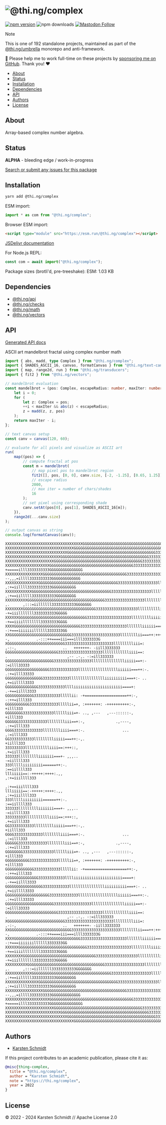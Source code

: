 <!-- This file is generated - DO NOT EDIT! -->
<!-- Please see: https://github.com/thi-ng/umbrella/blob/develop/CONTRIBUTING.md#changes-to-readme-files -->
# ![@thi.ng/complex](https://media.thi.ng/umbrella/banners-20230807/thing-complex.svg?b068217d)

[![npm version](https://img.shields.io/npm/v/@thi.ng/complex.svg)](https://www.npmjs.com/package/@thi.ng/complex)
![npm downloads](https://img.shields.io/npm/dm/@thi.ng/complex.svg)
[![Mastodon Follow](https://img.shields.io/mastodon/follow/109331703950160316?domain=https%3A%2F%2Fmastodon.thi.ng&style=social)](https://mastodon.thi.ng/@toxi)

> [!NOTE]
> This is one of 192 standalone projects, maintained as part
> of the [@thi.ng/umbrella](https://github.com/thi-ng/umbrella/) monorepo
> and anti-framework.
>
> 🚀 Please help me to work full-time on these projects by [sponsoring me on
> GitHub](https://github.com/sponsors/postspectacular). Thank you! ❤️

- [About](#about)
- [Status](#status)
- [Installation](#installation)
- [Dependencies](#dependencies)
- [API](#api)
- [Authors](#authors)
- [License](#license)

## About

Array-based complex number algebra.

## Status

**ALPHA** - bleeding edge / work-in-progress

[Search or submit any issues for this package](https://github.com/thi-ng/umbrella/issues?q=%5Bcomplex%5D+in%3Atitle)

## Installation

```bash
yarn add @thi.ng/complex
```

ESM import:

```ts
import * as com from "@thi.ng/complex";
```

Browser ESM import:

```html
<script type="module" src="https://esm.run/@thi.ng/complex"></script>
```

[JSDelivr documentation](https://www.jsdelivr.com/)

For Node.js REPL:

```js
const com = await import("@thi.ng/complex");
```

Package sizes (brotli'd, pre-treeshake): ESM: 1.03 KB

## Dependencies

- [@thi.ng/api](https://github.com/thi-ng/umbrella/tree/develop/packages/api)
- [@thi.ng/checks](https://github.com/thi-ng/umbrella/tree/develop/packages/checks)
- [@thi.ng/math](https://github.com/thi-ng/umbrella/tree/develop/packages/math)
- [@thi.ng/vectors](https://github.com/thi-ng/umbrella/tree/develop/packages/vectors)

## API

[Generated API docs](https://docs.thi.ng/umbrella/complex/)

ASCII art mandelbrot fractal using complex number math
```ts tangle:export/mandelbrot.ts
import { abs, madd, type Complex } from "@thi.ng/complex";
import { SHADES_ASCII_16, canvas, formatCanvas } from "@thi.ng/text-canvas";
import { map, range2d, run } from "@thi.ng/transducers";
import { fit2 } from "@thi.ng/vectors";

// mandelbrot evaluation
const mandelbrot = (pos: Complex, escapeRadius: number, maxIter: number) => {
    let i = 0;
    for (
        let z: Complex = pos;
        ++i < maxIter && abs(z) < escapeRadius;
        z = madd(z, z, pos)
    );
    return maxIter - i;
};

// text canvas setup
const canv = canvas(120, 60);

// evaluate for all pixels and visualize as ASCII art
run(
    map((pos) => {
        // compute fractal at pos
        const m = mandelbrot(
            // map pixel pos to mandelbrot region
            fit2([], pos, [0, 0], canv.size, [-2, -1.25], [0.65, 1.25]),
            // escape radius
            2000,
            // max iter = number of chars/shades
            16
        );
        // set pixel using corresponding shade
        canv.setAt(pos[0], pos[1], SHADES_ASCII_16[m]);
    }),
    range2d(...canv.size)
);

// output canvas as string
console.log(formatCanvas(canv));
```

```text
XXXXXXXXXXXXXXXXXXXXXXXXXXXXXXXXXXXGGGGGGGGGGGGGGGGGGGGGGGGGGGGGGGGGGGGGGGGG33333333333333GGGGGGGGGGGGGGGGGGGGGGGGGGGXXX
XXXXXXXXXXXXXXXXXXXXXXXXXXXXXXXGGGGGGGGGGGGGGGGGGGGGGGGGGGGGGGGGGGGGGGGG3333333333333333333333GGGGGGGGGGGGGGGGGGGGGGGGGX
XXXXXXXXXXXXXXXXXXXXXXXXXXXXGGGGGGGGGGGGGGGGGGGGGGGGGGGGGGGGGGGGGGGG333333333333lllll333333333333GGGGGGGGGGGGGGGGGGGGGGG
XXXXXXXXXXXXXXXXXXXXXXXXXGGGGGGGGGGGGGGGGGGGGGGGGGGGGGGGGGGGGGGGG333333333333llli=iiilllll3333333333GGGGGGGGGGGGGGGGGGGG
XXXXXXXXXXXXXXXXXXXXXXGGGGGGGGGGGGGGGGGGGGGGGGGGGGGGGGGGGGGGGG33333333333333lllii+-,+iiilllll333333333GGGGGGGGGGGGGGGGGG
XXXXXXXXXXXXXXXXXXXXGGGGGGGGGGGGGGGGGGGGGGGGGGGGGGGGGGGGGG3333333333333333lllllii=:  +=====illl3333333333GGGGGGGGGGGGGGG
XXXXXXXXXXXXXXXXXGGGGGGGGGGGGGGGGGGGGGGGGGGGGGGGGGGGGGG33333333333333333llllllii==+-  --,,,=illll3333333333GGGGGGGGGGGGG
XXXXXXXXXXXXXXXGGGGGGGGGGGGGGGGGGGGGGGGGGGGGGGGGGGG333333333333333333llllllliii==++:,   ,:+=iillll33333333333GGGGGGGGGGG
XXXXXXXXXXXXGGGGGGGGGGGGGGGGGGGGGGGGGGGGGGGGGGGG333333333333333333lllllllliiii==++:,    ,:+==iilllll33333333333GGGGGGGGG
XXXXXXXXXXGGGGGGGGGGGGGGGGGGGGGGGGGGGGGGGGGGG333333333333333333llllllllliiii==+, ,.      ,:::=iillllll33333333333GGGGGGG
XXXXXXXXGGGGGGGGGGGGGGGGGGGGGGGGGGGGGGGGG3333333333333333333lllllllllliiiii=+-              -+=iiilllllll3333333333GGGGG
XXXXXXGGGGGGGGGGGGGGGGGGGGGGGGGGGGGGG33333333333333333333llllllllliiiiiii===+:-             -+==iiiillllllll33333333GGGG
XXXXGGGGGGGGGGGGGGGGGGGGGGGGGGGGGG333333333333333333333llllllliiiiii======++::              -:+===iiiiiiillllll3333333GG
XXGGGGGGGGGGGGGGGGGGGGGGGGGGGG3333333333333333333333llllllllii===++:+++++:::--,            .-:::++====iii===illl3333333G
XGGGGGGGGGGGGGGGGGGGGGGGGGG3333333333333333333333llllllllliii=:     ,-:-,                     ..   +++++++- -iill3333333
GGGGGGGGGGGGGGGGGGGGGGGG33333333333333333333lllllllllllliiii==:        .                           ,-- .-,. -:=ill333333
GGGGGGGGGGGGGGGGGGGGGG33333333333333333llllllllllllllliiiii==+:-                                             :=illl33333
GGGGGGGGGGGGGGGGGGGG3333333333333lllllllllllllllllliiiiii===++:-.                                          .:+=illl33333
GGGGGGGGGGGGGGGGG333333333333lllllllllllllllliiiiiiiiii===+:- ..                                           ,+=iillll3333
GGGGGGGGGGGGGGG333333333333lllliiiiiiiiiiiiiiiiiiiiii====+:                                               .-+==iilll3333
GGGGGGGGGGGGG333333333333lllllii: -+===================++:-,                                                -:++=illl333
GGGGGGGGGGG3333333333333lllllii=+, :+++++++: -++++++++++:-,                                                     +illl333
GGGGGGGG33333333333333lllllliii=+- .., ,---   ,---::::::-,                                                      +illl333
GGGGGG3333333333333lllllllliii==+:-,              .,----,                                                    .:+=illl333
GGGG3333333333333lllllllliiii===+:-.                 ...                                                      ,:=illl333
GG33333333333llllllllliiiii===++:-,.                                                                           +iilll333
333333333llllllllllliiii==:+++::,                                                                            .+=iilll333
333333llllllllliiiiiii===+- ,,,..                                                                            -=iillll333
333llllliiiiiiiii======++:-.                                                                                :==iillll333
llliiiii==:-+++++:++++:.,,                                                                                ,:+=iiillll333
                                                                                                         ,:+==iiillll333
llliiiii==:-+++++:++++:.,,                                                                                ,:+=iiillll333
333llllliiiiiiiii======++:-.                                                                                :==iillll333
333333llllllllliiiiiii===+- ,,,..                                                                            -=iillll333
333333333llllllllllliiii==:+++::,                                                                            .+=iilll333
GG33333333333llllllllliiiii===++:-,.                                                                           +iilll333
GGGG3333333333333lllllllliiii===+:-.                 ...                                                      ,:=illl333
GGGGGG3333333333333lllllllliii==+:-,              .,----,                                                    .:+=illl333
GGGGGGGG33333333333333lllllliii=+- .., ,---   ,---::::::-,                                                      +illl333
GGGGGGGGGGG3333333333333lllllii=+, :+++++++: -++++++++++:-,                                                     +illl333
GGGGGGGGGGGGG333333333333lllllii: -+===================++:-,                                                -:++=illl333
GGGGGGGGGGGGGGG333333333333lllliiiiiiiiiiiiiiiiiiiiii====+:                                               .-+==iilll3333
GGGGGGGGGGGGGGGGG333333333333lllllllllllllllliiiiiiiiii===+:- ..                                           ,+=iillll3333
GGGGGGGGGGGGGGGGGGGG3333333333333lllllllllllllllllliiiiii===++:-.                                          .:+=illl33333
GGGGGGGGGGGGGGGGGGGGGG33333333333333333llllllllllllllliiiii==+:-                                             :=illl33333
GGGGGGGGGGGGGGGGGGGGGGGG33333333333333333333lllllllllllliiii==:        .                           ,-- .-,. -:=ill333333
XGGGGGGGGGGGGGGGGGGGGGGGGGG3333333333333333333333llllllllliii=:     ,-:-,                     ..   +++++++- -iill3333333
XXGGGGGGGGGGGGGGGGGGGGGGGGGGGG3333333333333333333333llllllllii===++:+++++:::--,            .-:::++====iii===illl3333333G
XXXXGGGGGGGGGGGGGGGGGGGGGGGGGGGGGG333333333333333333333llllllliiiiii======++::              -:+===iiiiiiillllll3333333GG
XXXXXXGGGGGGGGGGGGGGGGGGGGGGGGGGGGGGG33333333333333333333llllllllliiiiiii===+:-             -+==iiiillllllll33333333GGGG
XXXXXXXXGGGGGGGGGGGGGGGGGGGGGGGGGGGGGGGGG3333333333333333333lllllllllliiiii=+-              -+=iiilllllll3333333333GGGGG
XXXXXXXXXXGGGGGGGGGGGGGGGGGGGGGGGGGGGGGGGGGGG333333333333333333llllllllliiii==+, ,.      ,:::=iillllll33333333333GGGGGGG
XXXXXXXXXXXXGGGGGGGGGGGGGGGGGGGGGGGGGGGGGGGGGGGG333333333333333333lllllllliiii==++:,    ,:+==iilllll33333333333GGGGGGGGG
XXXXXXXXXXXXXXXGGGGGGGGGGGGGGGGGGGGGGGGGGGGGGGGGGGG333333333333333333llllllliii==++:,   ,:+=iillll33333333333GGGGGGGGGGG
XXXXXXXXXXXXXXXXXGGGGGGGGGGGGGGGGGGGGGGGGGGGGGGGGGGGGGG33333333333333333llllllii==+-  --,,,=illll3333333333GGGGGGGGGGGGG
XXXXXXXXXXXXXXXXXXXXGGGGGGGGGGGGGGGGGGGGGGGGGGGGGGGGGGGGGG3333333333333333lllllii=:  +=====illl3333333333GGGGGGGGGGGGGGG
XXXXXXXXXXXXXXXXXXXXXXGGGGGGGGGGGGGGGGGGGGGGGGGGGGGGGGGGGGGGGG33333333333333lllii+-,+iiilllll333333333GGGGGGGGGGGGGGGGGG
XXXXXXXXXXXXXXXXXXXXXXXXXGGGGGGGGGGGGGGGGGGGGGGGGGGGGGGGGGGGGGGGG333333333333llli=iiilllll3333333333GGGGGGGGGGGGGGGGGGGG
XXXXXXXXXXXXXXXXXXXXXXXXXXXXGGGGGGGGGGGGGGGGGGGGGGGGGGGGGGGGGGGGGGGG333333333333lllll333333333333GGGGGGGGGGGGGGGGGGGGGGG
XXXXXXXXXXXXXXXXXXXXXXXXXXXXXXXGGGGGGGGGGGGGGGGGGGGGGGGGGGGGGGGGGGGGGGGG3333333333333333333333GGGGGGGGGGGGGGGGGGGGGGGGGX
```

## Authors

- [Karsten Schmidt](https://thi.ng)

If this project contributes to an academic publication, please cite it as:

```bibtex
@misc{thing-complex,
  title = "@thi.ng/complex",
  author = "Karsten Schmidt",
  note = "https://thi.ng/complex",
  year = 2022
}
```

## License

&copy; 2022 - 2024 Karsten Schmidt // Apache License 2.0
